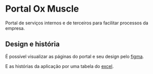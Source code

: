 # Portal Ox Muscle

Portal de serviços internos e de terceiros para facilitar processos da empresa.


## Design e história
É possível visualizar as páginas do portal e seu design pelo [figma](https://www.figma.com/file/p00ess5gaBnihJVZDvQlW0/Portal-Ox?type=design&node-id=0%3A1&mode=design&t=iyoGt7miaMxNPORm-1).

E as histórias da aplicação por uma tabela do [excel](https://docs.google.com/spreadsheets/d/1VQV4xqYIVml5NrBi2aOOr2nJZEysPaYCjJU9m89YIhM/edit?usp=sharing).
